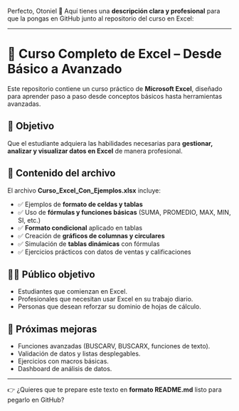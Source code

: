 Perfecto, Otoniel 🙌
Aquí tienes una **descripción clara y profesional** para que la pongas en GitHub junto al repositorio del curso en Excel:

---

# 📘 Curso Completo de Excel – Desde Básico a Avanzado

Este repositorio contiene un curso práctico de **Microsoft Excel**, diseñado para aprender paso a paso desde conceptos básicos hasta herramientas avanzadas.

## 🎯 Objetivo

Que el estudiante adquiera las habilidades necesarias para **gestionar, analizar y visualizar datos en Excel** de manera profesional.

## 📂 Contenido del archivo

El archivo **Curso\_Excel\_Con\_Ejemplos.xlsx** incluye:

* ✅ Ejemplos de **formato de celdas y tablas**
* ✅ Uso de **fórmulas y funciones básicas** (SUMA, PROMEDIO, MAX, MIN, SI, etc.)
* ✅ **Formato condicional** aplicado en tablas
* ✅ Creación de **gráficos de columnas y circulares**
* ✅ Simulación de **tablas dinámicas** con fórmulas
* ✅ Ejercicios prácticos con datos de ventas y calificaciones

## 🧑‍💻 Público objetivo

* Estudiantes que comienzan en Excel.
* Profesionales que necesitan usar Excel en su trabajo diario.
* Personas que desean reforzar su dominio de hojas de cálculo.

## 🚀 Próximas mejoras

* Funciones avanzadas (BUSCARV, BUSCARX, funciones de texto).
* Validación de datos y listas desplegables.
* Ejercicios con macros básicas.
* Dashboard de análisis de datos.

---

👉 ¿Quieres que te prepare este texto en **formato README.md** listo para pegarlo en GitHub?
